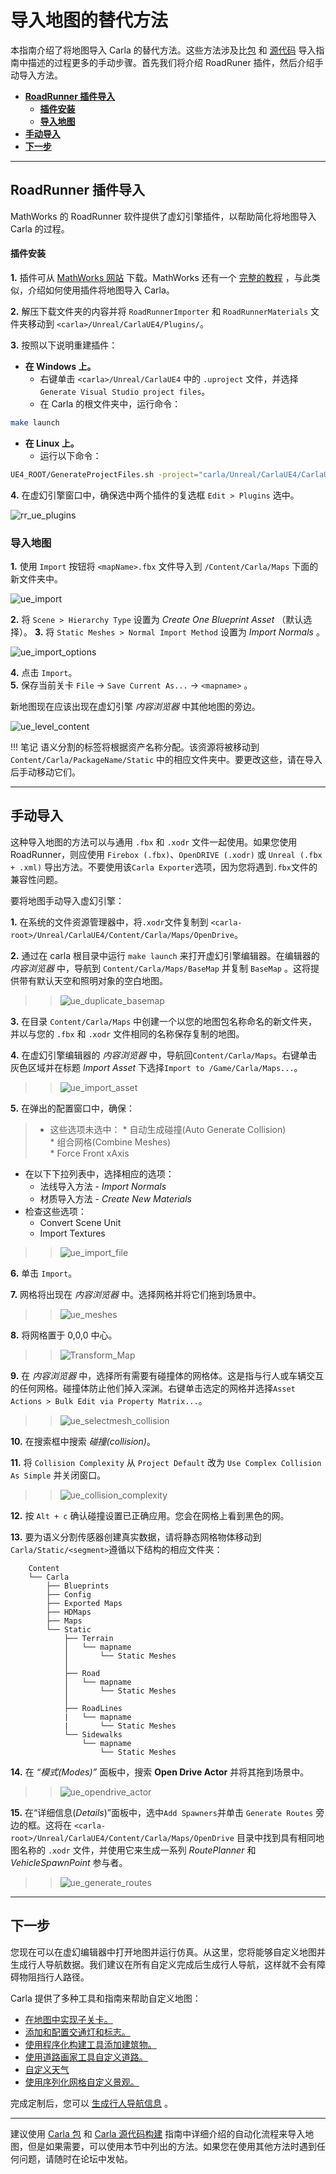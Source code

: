 # 导入地图的替代方法

本指南介绍了将地图导入 Carla 的替代方法。这些方法涉及比[包](tuto_M_add_map_package.md) 和 [源代码](tuto_M_add_map_source.md) 导入指南中描述的过程更多的手动步骤。首先我们将介绍 RoadRuner 插件，然后介绍手动导入方法。


- [__RoadRunner 插件导入__](#roadrunner-plugin-import)
    - [__插件安装__](#roadrunner-plugin-import)
    - [__导入地图__](#roadrunner-plugin-import)
- [__手动导入__](#manual-import)
- [__下一步__](#manual-import)

---

## RoadRunner 插件导入 <span id="roadrunner-plugin-import"></span>

MathWorks 的 RoadRunner 软件提供了虚幻引擎插件，以帮助简化将地图导入 Carla 的过程。

#### 插件安装 <span id="roadrunner-plugin-import"></span>

__1.__ 插件可从 [MathWorks 网站](https://www.mathworks.com/help/roadrunner/ug/Downloading-Plugins.html) 下载。MathWorks 还有一个 [完整的教程](https://www.mathworks.com/help/roadrunner/ug/Exporting-to-CARLA.html) ，与此类似，介绍如何使用插件将地图导入 Carla。 

__2.__ 解压下载文件夹的内容并将 `RoadRunnerImporter` 和 `RoadRunnerMaterials` 文件夹移动到 `<carla>/Unreal/CarlaUE4/Plugins/`。

__3.__ 按照以下说明重建插件： 

*   __在 Windows 上。__  
	* 右键单击 `<carla>/Unreal/CarlaUE4` 中的 `.uproject` 文件，并选择 `Generate Visual Studio project files`。
	* 在 Carla 的根文件夹中，运行命令：

```sh
make launch
```

*   __在 Linux 上。__  
	* 运行以下命令：
```sh
UE4_ROOT/GenerateProjectFiles.sh -project="carla/Unreal/CarlaUE4/CarlaUE4.uproject" -game -engine
```

__4.__ 在虚幻引擎窗口中，确保选中两个插件的复选框 `Edit > Plugins` 选中。

![rr_ue_plugins](./img/rr-ue4_plugins.jpg)

### 导入地图 <span id="roadrunner-plugin-import"></span>

__1.__ 使用 `Import` 按钮将 `<mapName>.fbx` 文件导入到 `/Content/Carla/Maps` 下面的新文件夹中。  

![ue_import](./img/ue_import_mapname.jpg)

__2.__ 将 `Scene > Hierarchy Type` 设置为 _Create One Blueprint Asset_ （默认选择）。
__3.__ 将 `Static Meshes > Normal Import Method` 设置为 _Import Normals_ 。

![ue_import_options](./img/ue_import_options.jpg)

__4.__ 点击 `Import`。  
__5.__ 保存当前关卡 `File` -> `Save Current As...` -> `<mapname>` 。  

新地图现在应该出现在虚幻引擎 _内容浏览器_ 中其他地图的旁边。


![ue_level_content](./img/ue_level_content.jpg)


!!! 笔记
    语义分割的标签将根据资产名称分配。该资源将被移动到 `Content/Carla/PackageName/Static` 中的相应文件夹中。要更改这些，请在导入后手动移动它们。

---

## 手动导入 <span id="manual-import"></span>

这种导入地图的方法可以与通用 `.fbx` 和 `.xodr` 文件一起使用。如果您使用 RoadRunner，则应使用 `Firebox (.fbx)`、`OpenDRIVE (.xodr)` 或 `Unreal (.fbx + .xml)` 导出方法。不要使用该`Carla Exporter`选项，因为您将遇到`.fbx`文件的兼容性问题。

要将地图手动导入虚幻引擎：

__1.__ 在系统的文件资源管理器中，将`.xodr`文件复制到 `<carla-root>/Unreal/CarlaUE4/Content/Carla/Maps/OpenDrive`。

__2.__ 通过在 carla 根目录中运行 `make launch` 来打开虚幻引擎编辑器。在编辑器的 _内容浏览器_ 中，导航到 `Content/Carla/Maps/BaseMap` 并复制 `BaseMap` 。这将提供带有默认天空和照明对象的空白地图。

>>![ue_duplicate_basemap](./img/ue_duplicate_basemap.png)

__3.__ 在目录 `Content/Carla/Maps` 中创建一个以您的地图包名称命名的新文件夹，并以与您的 `.fbx` 和 `.xodr` 文件相同的名称保存复制的地图。

__4.__ 在虚幻引擎编辑器的 _内容浏览器_ 中，导航回`Content/Carla/Maps`。右键单击灰色区域并在标题 _Import Asset_ 下选择`Import to /Game/Carla/Maps...`。 

>>![ue_import_asset](./img/ue_import_asset.png)

__5.__ 在弹出的配置窗口中，确保：

>- 这些选项未选中：
    *   自动生成碰撞(Auto Generate Collision)  
    *   组合网格(Combine Meshes)  
    *   Force Front xAxis
- 在以下下拉列表中，选择相应的选项：
    *   法线导入方法 - _Import Normals_  
    *   材质导入方法 - _Create New Materials_
- 检查这些选项：
    *   Convert Scene Unit
    *   Import Textures

>>![ue_import_file](./img/ue_import_file.jpg)

__6.__ 单击 `Import`。

__7.__ 网格将出现在 _内容浏览器_ 中。选择网格并将它们拖到场景中。

>>![ue_meshes](./img/ue_drag_meshes.jpg)

__8.__ 将网格置于 0,0,0 中心。

>>![Transform_Map](./img/transform.jpg)

__9.__ 在 _内容浏览器_ 中，选择所有需要有碰撞体的网格体。这是指与行人或车辆交互的任何网格。碰撞体防止他们掉入深渊。右键单击选定的网格并选择`Asset Actions > Bulk Edit via Property Matrix...`。 

>>![ue_selectmesh_collision](./img/ue_selectmesh_collision.jpg)

__10.__ 在搜索框中搜索 _碰撞(collision)_。 

__11.__ 将 `Collision Complexity` 从 `Project Default` 改为 `Use Complex Collision As Simple` 并关闭窗口。

>>![ue_collision_complexity](./img/ue_collision_complexity.jpg)

__12.__ 按 `Alt + c` 确认碰撞设置已正确应用。您会在网格上看到黑色的网。

__13.__ 要为语义分割传感器创建真实数据，请将静态网格物体移动到`Carla/Static/<segment>`遵循以下结构的相应文件夹：

        Content
        └── Carla
            ├── Blueprints
            ├── Config
            ├── Exported Maps
            ├── HDMaps
            ├── Maps
            └── Static
                ├── Terrain
                │   └── mapname
                │       └── Static Meshes
                │
                ├── Road
                │   └── mapname
                │       └── Static Meshes
                │
                ├── RoadLines  
                |   └── mapname
                |       └── Static Meshes
                └── Sidewalks  
                    └── mapname
                        └── Static Meshes

__14.__ 在 _“模式(Modes)”_ 面板中，搜索 __Open Drive Actor__ 并将其拖到场景中。 

>>![ue_opendrive_actor](./img/ue_opendrive_actor.jpg)

__15.__ 在“详细信息(_Details_)”面板中，选中`Add Spawners`并单击 `Generate Routes` 旁边的框。这将在 `<carla-root>/Unreal/CarlaUE4/Content/Carla/Maps/OpenDrive` 目录中找到具有相同地图名称的 `.xodr` 文件，并使用它来生成一系列 _RoutePlanner_ 和 _VehicleSpawnPoint_ 参与者。 

>>![ue_generate_routes](./img/ue_generate_routes.png)

---

## 下一步 <span id="manual-import"></span>

您现在可以在虚幻编辑器中打开地图并运行仿真。从这里，您将能够自定义地图并生成行人导航数据。我们建议在所有自定义完成后生成行人导航，这样就不会有障碍物阻挡行人路径。

Carla 提供了多种工具和指南来帮助自定义地图：

- [在地图中实现子关卡。](tuto_M_custom_layers.md)
- [添加和配置交通灯和标志。](tuto_M_custom_add_tl.md)
- [使用程序化构建工具添加建筑物。](tuto_M_custom_buildings.md)
- [使用道路画家工具自定义道路。](tuto_M_custom_road_painter.md)
- [自定义天气](tuto_M_custom_weather_landscape.md#weather-customization)
- [使用序列化网格自定义景观。](tuto_M_custom_weather_landscape.md#add-serial-meshes)

完成定制后，您可以 [生成行人导航信息](tuto_M_generate_pedestrian_navigation.md) 。

---

建议使用 [Carla 包](tuto_M_add_map_package.md) 和 [Carla 源代码构建](tuto_M_add_map_source.md) 指南中详细介绍的自动化流程来导入地图，但是如果需要，可以使用本节中列出的方法。如果您在使用其他方法时遇到任何问题，请随时在论坛中发帖。

